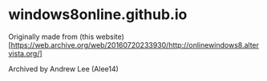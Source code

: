 # windows8online.github.io
Originally made from (this website)[https://web.archive.org/web/20160720233930/http://onlinewindows8.altervista.org/]

Archived by Andrew Lee (Alee14)
